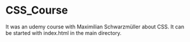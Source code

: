 # CSS_Course


It was an udemy course with Maximilian Schwarzmüller about CSS.
It can be started with index.html in the main directory.
